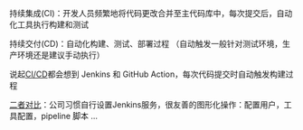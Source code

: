 


持续集成(CI)：开发人员频繁地将代码更改合并至主代码库中，每次提交后，自动化工具执行构建和测试

持续交付(CD)：自动化构建、测试、部署过程 （自动触发一般针对测试环境，生产环境还是建议手动执行）


说起[CI/CD](https://blog.csdn.net/weixin_44268936/article/details/133753519)都会想到 Jenkins 和 GitHub Action，每次代码提交时自动触发构建过程

[二者对比](https://juejin.cn/post/6921598218941775880)：公司习惯自行设置Jenkins服务，很友善的图形化操作：配置用户，工具配置，pipeline 脚本 ...






